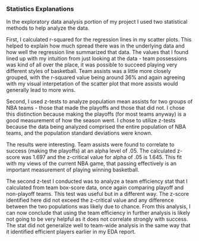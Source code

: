 ### Statistics Explanations

In the exploratory data analysis portion of my project I used two statistical methods to help analyze the data. 

First, I calculated r-squared for the regression lines in my scatter plots. This helped to explain how much spread there was in the underlying data and how well the regression line summarized that data. The values that I found lined up with my intuition from just looking at the data - team possessions was kind of all over the place, it was possible to succeed playing very different styles of basketball. Team assists was a little more closely grouped, with the r-squared value being around 36% and again agreeing with my visual interpetation of the scatter plot that more assists would generally lead to more wins. 

Second, I used z-tests to analyze population mean assists for two groups of NBA teams - those that made the playoffs and those that did not. I chose this distinction because making the playoffs (for most teams anyway) is a good measurement of how the season went. I chose to utilize z-tests because the data being analyzed comprised the entire population of NBA teams, and the population standard deviations were known. 

The results were interesting. Team assists were found to correlate to success (making the playoffs) at an alpha level of .05. The calculated z-score was 1.697 and the z-critical value for alpha of .05 is 1.645. This fit with my views of the current NBA game, that passing effectively is an important measurement of playing winning basketball.

The second z-test I conducted was to analyze a team efficiency stat that I calculated from team box-score data, once again comparing playoff and non-playoff teams. This test was useful but in a different way. The z-score identified here did not exceed the z-critical value and any difference between the two populations was likely due to chance. From this analysis, I can now conclude that using the team efficiency in further analysis is likely not going to be very helpful as it does not correlate strongly with success. The stat did not generalize well to team-wide analysis in the same way that it identified efficient players earlier in my EDA report.  
